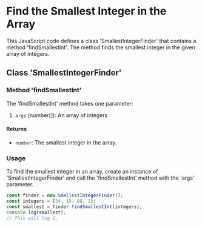 # Find the Smallest Integer in the Array

This JavaScript code defines a class 'SmallestIntegerFinder' that contains a method 'findSmallestInt'.
The method finds the smallest integer in the given array of integers.

## Class 'SmallestIntegerFinder'

### Method 'findSmallestInt'

The 'findSmallestInt' method takes one parameter:

1. `args` (number[]): An array of integers.

#### Returns

- `number`: The smallest integer in the array.

### Usage

To find the smallest integer in an array, create an instance of 'SmallestIntegerFinder' and call the 'findSmallestInt' method with the 'args' parameter.

```javascript
const finder = new SmallestIntegerFinder();
const integers = [34, 15, 88, 2];
const smallest = finder.findSmallestInt(integers);
console.log(smallest);
// This will log 2.
